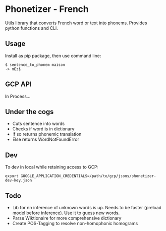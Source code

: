 # Phonetizer - French

Utils library that converts French word or text into phonems.
Provides python functions and CLI.

## Usage

Install as pip package, then use command line:
```
$ sentence_to_phonem maison
-> mEz§
```

## GCP API
In Process...

## Under the cogs

- Cuts sentence into words
- Checks if word is in dictionary
- If so returns phonemic translation
- Else returns WordNotFoundError

## Dev

To dev in local while retaining access to GCP:
```
export GOOGLE_APPLICATION_CREDENTIALS=/path/to/gcp/jsons/phonetizer-dev-key.json
```

## Todo

- Lib for nn inference of unknown words is up. Needs to be faster (preload model before inference). Use it to guess new words.
- Parse Wiktionaire for more comprehensive dictionary
- Create POS-Tagging to resolve non-homophonic homograms 
